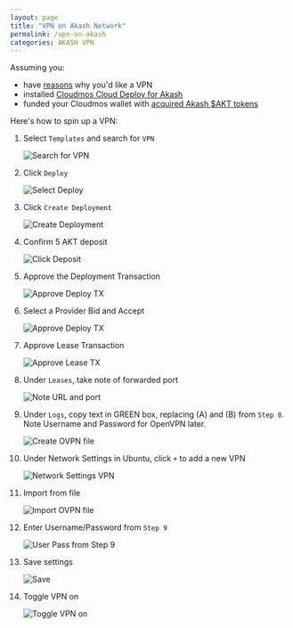 ```yaml
---
layout: page
title: "VPN on Akash Network"
permalink: /vpn-on-akash
categories: AKASH VPN
---
```


Assuming you:

* have [reasons](https://decrypt.co/115486/infura-collect-metamask-users-ip-ethereum-addresses-after-privacy-policy-update) why you'd like a VPN
* installed [Cloudmos Cloud Deploy for Akash](https://cloudmos.io/cloud-deploy)
* funded your Cloudmos wallet with [acquired Akash $AKT tokens](https://akash.network/token)

Here's how to spin up a VPN:

1. Select `Templates` and search for `VPN`

	![Search for VPN](/assets/1_akash_vpn/1_cloudmos_softether_template.png)

2. Click `Deploy`

	![Select Deploy](/assets/1_akash_vpn/2_select_deploy.png)

3. Click `Create Deployment`

	![Create Deployment](/assets/1_akash_vpn/3_create_deployment.png)

4. Confirm 5 AKT deposit

	![Click Deposit](/assets/1_akash_vpn/4_click_deposit.png)

5. Approve the Deployment Transaction

	![Approve Deploy TX](/assets/1_akash_vpn/5_txdeploy.png)

6. Select a Provider Bid and Accept
	
	![Approve Deploy TX](/assets/1_akash_vpn/6_acceptbid.png)

7. Approve Lease Transaction

	![Approve Lease TX](/assets/1_akash_vpn/6_txlease.png)

8. Under `Leases`, take note of forwarded port

	![Note URL and port](/assets/1_akash_vpn/8_urlport.png)

9. Under `Logs`, copy text in GREEN box, replacing (A) and (B) from `Step 8`. Note Username and Password for OpenVPN later.

	![Create OVPN file](/assets/1_akash_vpn/9_ovpnfile.png)

10. Under Network Settings in Ubuntu, click `+` to add a new VPN

	![Network Settings VPN](/assets/1_akash_vpn/10_netsettings.png)

11. Import from file

	![Import OVPN file](/assets/1_akash_vpn/11_importovpn.png)

12. Enter Username/Password from `Step 9`

	![User Pass from Step 9](/assets/1_akash_vpn/12_userpass.png)

13. Save settings
	
	![Save](/assets/1_akash_vpn/13_savesettings.png)

14. Toggle VPN on

	![Toggle VPN on](/assets/1_akash_vpn/14_toggleon.png)
